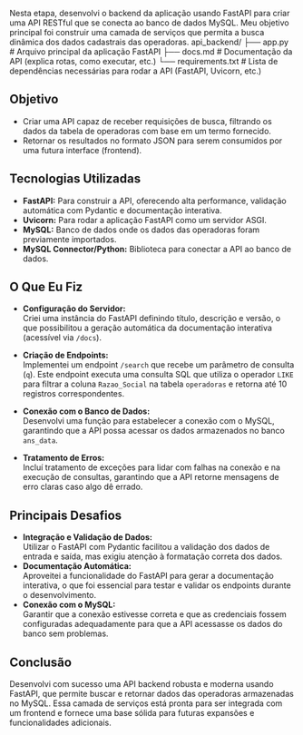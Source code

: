 Nesta etapa, desenvolvi o backend da aplicação usando FastAPI para criar uma API RESTful que se conecta ao banco de dados MySQL. Meu objetivo principal foi construir uma camada de serviços que permita a busca dinâmica dos dados cadastrais das operadoras.
api_backend/
├── app.py               # Arquivo principal da aplicação FastAPI
├── docs.md              # Documentação da API (explica rotas, como executar, etc.)
└── requirements.txt     # Lista de dependências necessárias para rodar a API (FastAPI, Uvicorn, etc.)


## Objetivo
- Criar uma API capaz de receber requisições de busca, filtrando os dados da tabela de operadoras com base em um termo fornecido.
- Retornar os resultados no formato JSON para serem consumidos por uma futura interface (frontend).

## Tecnologias Utilizadas
- **FastAPI:** Para construir a API, oferecendo alta performance, validação automática com Pydantic e documentação interativa.
- **Uvicorn:** Para rodar a aplicação FastAPI como um servidor ASGI.
- **MySQL:** Banco de dados onde os dados das operadoras foram previamente importados.
- **MySQL Connector/Python:** Biblioteca para conectar a API ao banco de dados.

## O Que Eu Fiz
- **Configuração do Servidor:**  
  Criei uma instância do FastAPI definindo título, descrição e versão, o que possibilitou a geração automática da documentação interativa (acessível via `/docs`).
  
- **Criação de Endpoints:**  
  Implementei um endpoint `/search` que recebe um parâmetro de consulta (`q`). Este endpoint executa uma consulta SQL que utiliza o operador `LIKE` para filtrar a coluna `Razao_Social` na tabela `operadoras` e retorna até 10 registros correspondentes.

- **Conexão com o Banco de Dados:**  
  Desenvolvi uma função para estabelecer a conexão com o MySQL, garantindo que a API possa acessar os dados armazenados no banco `ans_data`.

- **Tratamento de Erros:**  
  Incluí tratamento de exceções para lidar com falhas na conexão e na execução de consultas, garantindo que a API retorne mensagens de erro claras caso algo dê errado.

## Principais Desafios
- **Integração e Validação de Dados:**  
  Utilizar o FastAPI com Pydantic facilitou a validação dos dados de entrada e saída, mas exigiu atenção à formatação correta dos dados.
- **Documentação Automática:**  
  Aproveitei a funcionalidade do FastAPI para gerar a documentação interativa, o que foi essencial para testar e validar os endpoints durante o desenvolvimento.
- **Conexão com o MySQL:**  
  Garantir que a conexão estivesse correta e que as credenciais fossem configuradas adequadamente para que a API acessasse os dados do banco sem problemas.

## Conclusão
Desenvolvi com sucesso uma API backend robusta e moderna usando FastAPI, que permite buscar e retornar dados das operadoras armazenadas no MySQL. Essa camada de serviços está pronta para ser integrada com um frontend e fornece uma base sólida para futuras expansões e funcionalidades adicionais.




